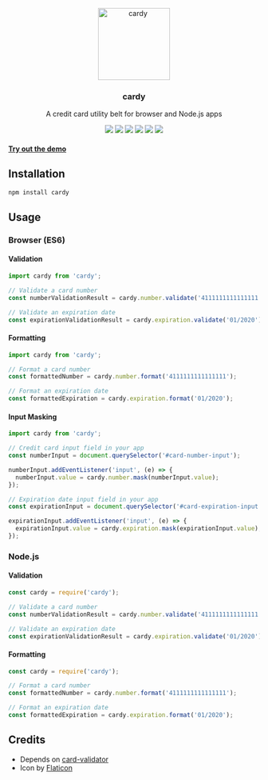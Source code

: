 <p align="center">
  <img alt="cardy" src="https://image.flaticon.com/icons/svg/138/138287.svg" width="144">
</p>

<h3 align="center">
  cardy
</h3>

<p align="center">
  A credit card utility belt for browser and Node.js apps
</p>

<p align="center">
  <a href="https://www.npmjs.com/package/cardy"><img src="https://img.shields.io/npm/v/cardy.svg?style=flat"></a> <a href="https://github.com/justinsisley/cardy/blob/master/license"><img src="https://img.shields.io/badge/license-MIT-blue.svg?style=flat"></a>
  <a href="https://travis-ci.org/justinsisley/cardy"><img src="https://travis-ci.org/justinsisley/cardy.svg?branch=master&style=flat"></a> <a href="https://www.npmjs.com/package/cardy"><img src="https://img.shields.io/npm/dm/cardy.svg?style=flat"></a>
  <a href="https://david-dm.org/justinsisley/cardy"><img src="https://david-dm.org/justinsisley/cardy/status.svg?style=flat"></a> <a href="https://david-dm.org/justinsisley/cardy?type=dev"><img src="https://david-dm.org/justinsisley/cardy/dev-status.svg?style=flat"></a>
</p>

#### <a href="https://htmlpreview.github.io/?https://github.com/justinsisley/cardy/blob/master/docs/index.html">Try out the demo</a>

## Installation

```bash
npm install cardy
```

## Usage

### Browser (ES6)

#### Validation

```javascript
import cardy from 'cardy';

// Validate a card number
const numberValidationResult = cardy.number.validate('4111111111111111');

// Validate an expiration date
const expirationValidationResult = cardy.expiration.validate('01/2020');
```

#### Formatting

```javascript
import cardy from 'cardy';

// Format a card number
const formattedNumber = cardy.number.format('4111111111111111');

// Format an expiration date
const formattedExpiration = cardy.expiration.format('01/2020');
```

#### Input Masking

```javascript
import cardy from 'cardy';

// Credit card input field in your app
const numberInput = document.querySelector('#card-number-input');

numberInput.addEventListener('input', (e) => {
  numberInput.value = cardy.number.mask(numberInput.value);
});

// Expiration date input field in your app
const expirationInput = document.querySelector('#card-expiration-input');

expirationInput.addEventListener('input', (e) => {
  expirationInput.value = cardy.expiration.mask(expirationInput.value);
});
```

### Node.js

#### Validation

```javascript
const cardy = require('cardy');

// Validate a card number
const numberValidationResult = cardy.number.validate('4111111111111111');

// Validate an expiration date
const expirationValidationResult = cardy.expiration.validate('01/2020');
```

#### Formatting

```javascript
const cardy = require('cardy');

// Format a card number
const formattedNumber = cardy.number.format('4111111111111111');

// Format an expiration date
const formattedExpiration = cardy.expiration.format('01/2020');
```

## Credits

- Depends on [card-validator](https://github.com/braintree/card-validator)
- Icon by [Flaticon](http://www.flaticon.com/)
